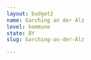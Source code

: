 ```yaml
---
layout: budget2
name: Garching an der Alz
level: kommune
state: BY
slug: Garching-an-der-Alz

---
```



